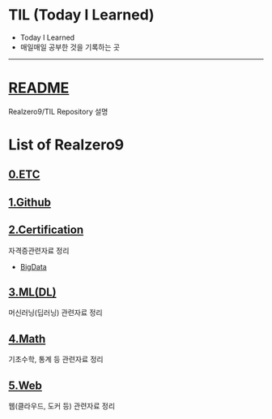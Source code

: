 # TIL (Today I Learned)

- Today I Learned
- 매일매일 공부한 것을 기록하는 곳

---

# [README](#README)

Realzero9/TIL Repository 설명

# List of Realzero9

## [0.ETC](https://github.com/Realzero9/TIL/tree/master/ETC)

## [1.Github](https://github.com/Realzero9/TIL/tree/master/Github)

## [2.Certification](https://github.com/Realzero9/TIL/tree/master/2.Certification) 

자격증관련자료 정리

- [BigData](https://github.com/Realzero9/TIL/tree/master/2.Certification/BigData)

## [3.ML(DL)](https://github.com/Realzero9/TIL/tree/master/3.ML(DL))

머신러닝(딥러닝) 관련자료 정리

## [4.Math](https://github.com/Realzero9/TIL/tree/master/4.Math)

기초수학, 통계 등 관련자료 정리

## [5.Web](https://github.com/Realzero9/TIL/tree/master/5.Web)

웹(클라우드, 도커 등) 관련자료 정리
